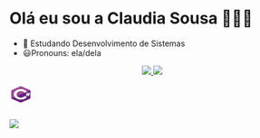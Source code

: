 # Olá eu sou a Claudia Sousa 🙋🏾‍♀️

- 📗 Estudando Desenvolvimento de Sistemas 
- 😃Pronouns: ela/dela


<div align="center">
  <a href="https://github.com/CllaudiaSousa">
  <img height="180em" src="https://github-readme-stats.vercel.app/api?username=CllaudiaSousa&show_icons=true&theme=dracula&include_all_commits=true&count_private=true"/>
  <img height="180em" src="https://github-readme-stats.vercel.app/api/top-langs/?username=CllaudiaSousa&layout=compact&langs_count=7&theme=dracula"/>
</div>
  
  <div style="display: inline_block"><br><img align="center" alt="Rafa-Python" height="30" width="40"           
  <img align="center" alt="Rafa-Csharp" height="30" width="40" src="https://raw.githubusercontent.com/devicons/devicon/master/icons/csharp/csharp-original.svg">
 
</div>
  
  ##
  
  <div>
  <a href="https://https://www.linkedin.com/in/claudia-sousa-1b55221ba/" target="_blank"><img src="https://img.shields.io/badge/-LinkedIn-%230077B5?style=for-the-badge&logo=linkedin&logoColor=white" target="_blank"></a> 
 
 
  </div>
